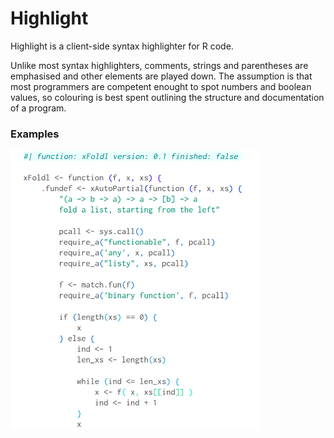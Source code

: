 
Highlight
================

Highlight is a client-side syntax highlighter for R code. 

Unlike most syntax highlighters, comments, strings and parentheses are emphasised and 
other elements are played down. The assumption is that most programmers are competent
enought to spot numbers and boolean values, so colouring is best spent 
outlining the structure and documentation of a program. 

### Examples

<img src = "example.png"  width ="400">

